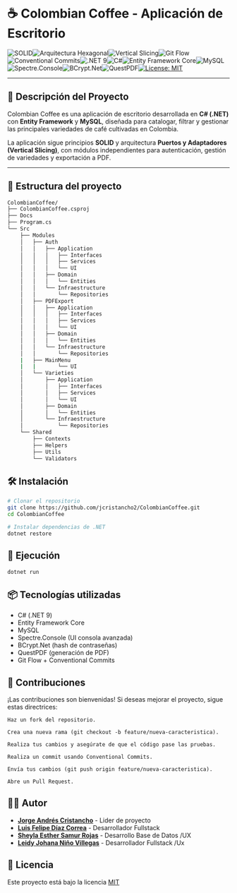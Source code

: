 # ☕ Colombian Coffee - Aplicación de Escritorio

![SOLID](https://img.shields.io/badge/SOLID-black.svg?style=for-the-badge)![Arquitectura Hexagonal](https://img.shields.io/badge/Hexagonal_Architecture-blue.svg?style=for-the-badge)![Vertical Slicing](https://img.shields.io/badge/Vertical_Slicing-purple.svg?style=for-the-badge)![Git Flow](https://img.shields.io/badge/Git_Flow-F05032.svg?style=for-the-badge&logo=git&logoColor=white)![Conventional Commits](https://img.shields.io/badge/Conventional%20Commits-FE5196.svg?style=for-the-badge&logo=conventional-commits&logoColor=white)![.NET 9](https://img.shields.io/badge/.NET_9-512BD4.svg?style=for-the-badge&logo=.net&logoColor=white)![C#](https://img.shields.io/badge/C%23-239120.svg?style=for-the-badge&logo=c-sharp&logoColor=white)![Entity Framework Core](https://img.shields.io/badge/Entity_Framework_Core-0078D7.svg?style=for-the-badge&logo=nuget&logoColor=white)![MySQL](https://img.shields.io/badge/MySQL-4479A1.svg?style=for-the-badge&logo=mysql&logoColor=white)![Spectre.Console](https://img.shields.io/badge/Spectre.Console-212121.svg?style=for-the-badge&logo=nuget&logoColor=white)![BCrypt.Net](https://img.shields.io/badge/BCrypt.Net-orange.svg?style=for-the-badge&logo=nuget&logoColor=white)![QuestPDF](https://img.shields.io/badge/QuestPDF-56687A.svg?style=for-the-badge&logo=nuget&logoColor=white)[![License: MIT](https://img.shields.io/badge/License-MIT-yellow.svg?style=for-the-badge)](https://opensource.org/licenses/MIT)

---
## 📖 Descripción del Proyecto

Colombian Coffee es una aplicación de escritorio desarrollada en **C# (.NET)** con **Entity Framework** y **MySQL**, diseñada para catalogar, filtrar y gestionar las principales variedades de café cultivadas en Colombia.

La aplicación sigue principios **SOLID** y arquitectura **Puertos y Adaptadores (Vertical Slicing)**, con módulos independientes para autenticación, gestión de variedades y exportación a PDF.

---

## 📂 Estructura del proyecto
```bash
ColombianCoffee/
├── ColombianCoffee.csproj
├── Docs
├── Program.cs
└── Src
    ├── Modules
    │   ├── Auth
    │   │   ├── Application
    │   │   │   ├── Interfaces
    │   │   │   ├── Services
    │   │   │   └── UI
    │   │   ├── Domain
    │   │   │   └── Entities
    │   │   └── Infraestructure
    │   │       └── Repositories
    │   ├── PDFExport
    │   │   ├── Application
    │   │   │   ├── Interfaces
    │   │   │   ├── Services
    │   │   │   └── UI
    │   │   ├── Domain
    │   │   │   └── Entities
    │   │   └── Infraestructure
    │   │       └── Repositories
    |   ├── MainMenu
    |   |       └── UI
    │   └── Varieties
    │       ├── Application
    │       │   ├── Interfaces
    │       │   ├── Services
    │       │   └── UI
    │       ├── Domain
    │       │   └── Entities
    │       └── Infraestructure
    │           └── Repositories
    └── Shared
        ├── Contexts
        ├── Helpers
        ├── Utils
        └── Validators
```

##  🛠️ Instalación

```bash
# Clonar el repositorio
git clone https://github.com/jcristancho2/ColombianCoffee.git
cd ColombianCoffee

# Instalar dependencias de .NET
dotnet restore
```

## 🚀 Ejecución
```bash
dotnet run
```

## 📦 Tecnologías utilizadas

- C# (.NET 9)
- Entity Framework Core
- MySQL
- Spectre.Console (UI consola avanzada)
- BCrypt.Net (hash de contraseñas)
- QuestPDF (generación de PDF)
- Git Flow + Conventional Commits


## 🤝 Contribuciones

¡Las contribuciones son bienvenidas! Si deseas mejorar el proyecto, sigue estas directrices:

    Haz un fork del repositorio.

    Crea una nueva rama (git checkout -b feature/nueva-caracteristica).

    Realiza tus cambios y asegúrate de que el código pase las pruebas.

    Realiza un commit usando Conventional Commits.

    Envía tus cambios (git push origin feature/nueva-caracteristica).

    Abre un Pull Request.

## 🧑‍💻 Autor

- [**Jorge Andrés Cristancho**](https://github.com/jcristancho2) - Lider de proyecto
- [**Luis Felipe Díaz Correa**](https://github.com/LFDIAZDEV2209) - Desarrollador Fullstack
- [**Sheyla Esther Samur Rojas**](https://github.com/sheyla08samur) - Desarrollo Base de Datos /UX
- [**Leidy Johana Niño Villegas**](https://github.com/LeidyJohanaVillegas) - Desarrollador Fullstack /Ux



## 📝 Licencia
Este proyecto está bajo la licencia [MIT](LICENSE)
